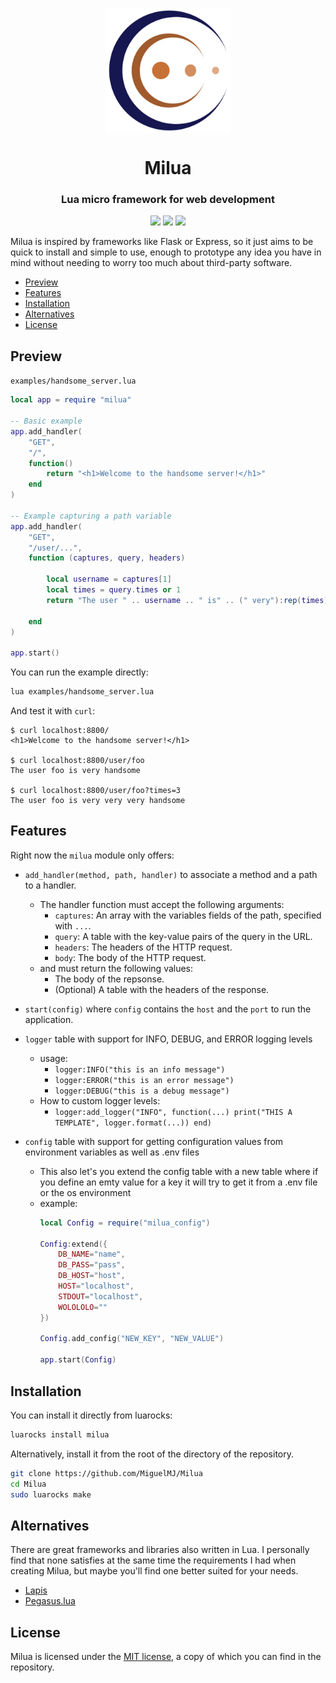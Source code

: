 <p align="center"><img align="center" src="doc/logo.svg" height="200px"></p>
<h1 align="center">Milua</h2>
<h3 align="center">Lua micro framework for web development</h3>
<p align="center">
<img src="https://img.shields.io/badge/Lua-5.4-2C2D72?style=flat-square&logo=lua">
<img src="https://img.shields.io/luarocks/v/MiguelMJ/milua?style=flat-square"/>
<a href="LICENSE"><img src="https://img.shields.io/badge/license-MIT-informational?style=flat-square"/></a>
</p>

Milua is inspired by frameworks like Flask or Express, so it just aims to be quick to install and simple to use, enough to prototype any idea you have in mind without needing to worry too much about third-party software.

- [Preview](#preview)
- [Features](#features)
- [Installation](#installation)
- [Alternatives](#alternatives)
- [License](#license)


## Preview

`examples/handsome_server.lua`
```lua
local app = require "milua"

-- Basic example
app.add_handler(
    "GET",
    "/",
    function()
        return "<h1>Welcome to the handsome server!</h1>"
    end
)

-- Example capturing a path variable
app.add_handler(
    "GET",
    "/user/...", 
    function (captures, query, headers)

        local username = captures[1]
        local times = query.times or 1
        return "The user " .. username .. " is" .. (" very"):rep(times) .. " handsome"
    
    end
)

app.start()
```
You can run the example directly:
```bash
lua examples/handsome_server.lua
```
And test it with `curl`:
```output
$ curl localhost:8800/
<h1>Welcome to the handsome server!</h1> 

$ curl localhost:8800/user/foo
The user foo is very handsome

$ curl localhost:8800/user/foo?times=3
The user foo is very very very handsome
```

## Features

Right now the `milua` module only offers:

- `add_handler(method, path, handler)` to associate a method and a path to a handler.
    - The handler function must accept the following arguments:
        - `captures`: An array with the variables fields of the path, specified with `...`.
        - `query`: A table with the key-value pairs of the query in the URL.
        - `headers`: The headers of the HTTP request.
        - `body`: The body of the HTTP request.
    - and must return the following values:
        - The body of the repsonse.
        - (Optional) A table with the headers of the response.

- `start(config)` where `config` contains the `host` and the `port` to run the application.
- `logger` table with support for INFO, DEBUG, and ERROR logging levels
    - usage:
        - `logger:INFO("this is an info message")`
        - `logger:ERROR("this is an error message")`
        - `logger:DEBUG("this is a debug message")`
    - How to custom logger levels:
        - `logger:add_logger("INFO", function(...) print("THIS A TEMPLATE", logger.format(...)) end)`
- `config` table with support for getting configuration values from environment variables as well as .env files
    - This also let's you extend the config table with a new table where if you define an emty value for a key it will try to get it from a .env file or the os environment
    - example: 
        ```lua
        local Config = require("milua_config")

        Config:extend({
            DB_NAME="name",
            DB_PASS="pass",
            DB_HOST="host",
            HOST="localhost",
            STDOUT="localhost",
            WOLOLOLO=""
        })
        
        Config.add_config("NEW_KEY", "NEW_VALUE")
        
        app.start(Config)
        ```

## Installation
You can install it directly from luarocks:
```bash
luarocks install milua
```
Alternatively, install it from the root of the directory of the repository.
```bash
git clone https://github.com/MiguelMJ/Milua
cd Milua
sudo luarocks make
```

## Alternatives
There are great frameworks and libraries also written in Lua. I personally find that none satisfies at the same time the requirements I had when creating Milua, but maybe you'll find one better suited for your needs.

- [Lapis](https://github.com/leafo/lapis)
- [Pegasus.lua](https://github.com/EvandroLG/pegasus.lua)

## License
Milua is licensed under the [MIT license](LICENSE), a copy of which you can find in the repository.
